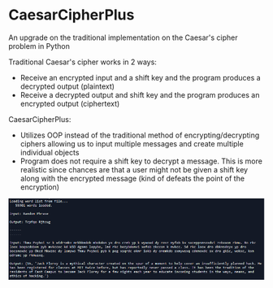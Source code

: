 # CaesarCipherPlus
An upgrade on the traditional implementation on the Caesar's cipher problem in Python

Traditional Caesar's cipher works in 2 ways:
  - Receive an encrypted input and a shift key and the program produces a decrypted output (plaintext)
  - Receive a decrypted output and shift key and the program produces an encrypted output (ciphertext)
  
CaesarCipherPlus:
  - Utilizes OOP instead of the traditional method of encrypting/decrypting ciphers allowing us to input multiple messages and create multiple individual objects
  - Program does not require a shift key to decrypt a message. This is more realistic since chances are that a user might not be given a shift key along with the encrypted message (kind of defeats the point of the encryption)

<img src="images/testRun.PNG">
